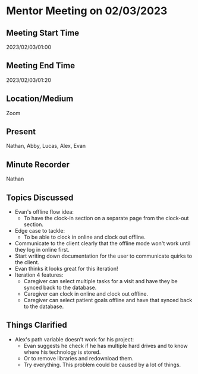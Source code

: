 # Mentor Meeting on 02/03/2023

## Meeting Start Time

2023/02/03/01:00

## Meeting End Time

2023/02/03/01:20

## Location/Medium

Zoom

## Present

Nathan, Abby, Lucas, Alex, Evan

## Minute Recorder

Nathan

## Topics Discussed

  - Evan's offline flow idea:
    - To have the clock-in section on a separate page from the clock-out section.
  - Edge case to tackle:
    - To be able to clock in online and clock out offline.
  - Communicate to the client clearly that the offline mode won't work until they log in online first. 
  - Start writing down documentation for the user to communicate quirks to the client.
  - Evan thinks it looks great for this iteration!
  - Iteration 4 features:
    - Caregiver can select multiple tasks for a visit and have they be synced back to the database.
    - Caregiver can clock in online and clock out offline.
    - Caregiver can select patient goals offline and have that synced back to the database.
    
## Things Clarified

  - Alex's path variable doesn't work for his project:
    - Evan suggests he check if he has multiple hard drives and to know where his technology is stored.
    - Or to remove libraries and redownload them.
    - Try everything. This problem could be caused by a lot of things. 
